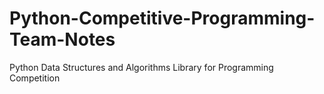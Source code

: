 # Python-Competitive-Programming-Team-Notes
Python Data Structures and Algorithms Library for Programming Competition
